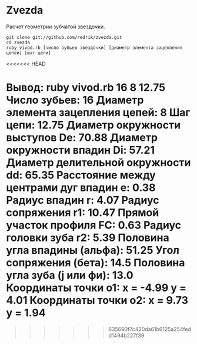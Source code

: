 Zvezda
================

Расчет геометрии зубчатой звездочки.

	git clone git://github.com/redrik/zvezda.git
	cd zvezda
	ruby vivod.rb [число зубьев звездочки] [диаметр элемента зацепления цепей] [шаг цепи]
<<<<<<< HEAD

Вывод:
	ruby vivod.rb 16 8 12.75
	Число зубьев: 16
	Диаметр элемента зацепления цепей: 8
	Шаг цепи: 12.75 
	Диаметр окружности выступов De: 70.88
	Диаметр окружности впадин Di: 57.21
	Диаметр делительной окружности dd: 65.35
	Расстояние между центрами дуг впадин е: 0.38
	Радиус впадин r: 4.07
	Радиус сопряжения r1: 10.47
	Прямой участок профиля FC: 0.63
	Радиус головки зуба r2: 5.39
	Половина угла впадины (альфа): 51.25
	Угол сопряжения (бета): 14.5
	Половина угла зуба (j или фи): 13.0
	Координаты точки о1: x = -4.99
					     y = 4.01
	Координаты точки о2: x = 9.73
		 			    y = 1.94
=======
>>>>>>> 635690f7c420da61b6125a254fedd1494b227f39
